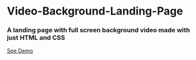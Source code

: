 # Video-Background-Landing-Page

### A landing page with full screen background video made with just HTML and CSS

[See Demo](https://mdrashid62.github.io/Video-Background-Landing-Page/)
